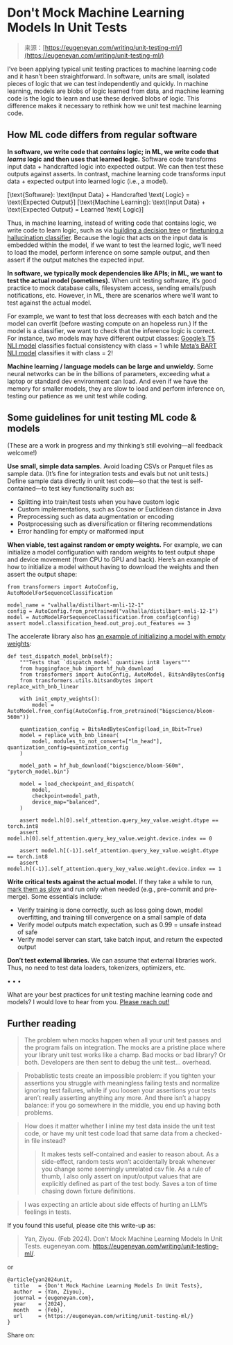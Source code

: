<!--yml
category: 未分类
date: 2024-05-29 13:27:39
-->

# Don't Mock Machine Learning Models In Unit Tests

> 来源：[https://eugeneyan.com/writing/unit-testing-ml/](https://eugeneyan.com/writing/unit-testing-ml/)

I’ve been applying typical unit testing practices to machine learning code and it hasn’t been straightforward. In software, units are small, isolated pieces of logic that we can test independently and quickly. In machine learning, models are blobs of logic learned from data, and machine learning code is the logic to learn and use these derived blobs of logic. This difference makes it necessary to rethink how we unit test machine learning code.

## How ML code differs from regular software

**In software, we write code that *contains* logic; in ML, we write code that *learns* logic and then uses that learned logic.** Software code transforms input data + handcrafted logic into expected output. We can then test these outputs against asserts. In contrast, machine learning code transforms input data + expected output into learned logic (i.e., a model).

\[\text{Software}: \text{Input Data} + Handcrafted \text{ Logic} = \text{Expected Output}\] \[\text{Machine Learning}: \text{Input Data} + \text{Expected Output} = Learned \text{ Logic}\]

Thus, in machine learning, instead of writing code that contains logic, we write code to learn logic, such as via [building a decision tree](https://github.com/eugeneyan/testing-ml/blob/master/src/tree/decision_tree.py#L149) or [finetuning a hallucination classifier](https://github.com/eugeneyan/visualizing-finetunes/blob/main/3_ft_usb_then_fib.ipynb). Because the logic that acts on the input data is embedded within the model, if we want to test the learned logic, we’ll need to load the model, perform inference on some sample output, and then assert if the output matches the expected input.

**In software, we typically mock dependencies like APIs; in ML, we want to test the actual model (sometimes).** When unit testing software, it’s good practice to mock database calls, filesystem access, sending emails/push notifications, etc. However, in ML, there are scenarios where we’ll want to test against the actual model.

For example, we want to test that loss decreases with each batch and the model can overfit (before wasting compute on an hopeless run.) If the model is a classifier, we want to check that the inference logic is correct. For instance, two models may have different output classes: [Google’s T5 NLI model](https://huggingface.co/google/t5_11b_trueteacher_and_anli) classifies factual consistency with class = 1 while [Meta’s BART NLI model](https://huggingface.co/facebook/bart-large-mnli) classifies it with class = 2!

**Machine learning / language models can be large and unwieldy.** Some neural networks can be in the billions of parameters, exceeding what a laptop or standard dev environment can load. And even if we have the memory for smaller models, they are slow to load and perform inference on, testing our patience as we unit test while coding.

## Some guidelines for unit testing ML code & models

(These are a work in progress and my thinking’s still evolving—all feedback welcome!)

**Use small, simple data samples.** Avoid loading CSVs or Parquet files as sample data. (It’s fine for integration tests and evals but not unit tests.) Define sample data directly in unit test code—so that the test is self-contained—to test key functionality such as:

*   Splitting into train/test tests when you have custom logic
*   Custom implementations, such as Cosine or Euclidean distance in Java
*   Preprocessing such as data augmentation or encoding
*   Postprocessing such as diversification or filtering recommendations
*   Error handling for empty or malformed input

**When viable, test against random or empty weights.** For example, we can initialize a model configuration with random weights to test output shape and device movement (from CPU to GPU and back). Here’s an example of how to initialize a model without having to download the weights and then assert the output shape:

```
from transformers import AutoConfig, AutoModelForSequenceClassification

model_name = "valhalla/distilbart-mnli-12-1"
config = AutoConfig.from_pretrained("valhalla/distilbart-mnli-12-1")
model = AutoModelForSequenceClassification.from_config(config)
assert model.classification_head.out_proj.out_features == 3 
```

The accelerate library also has [an example of initializing a model with empty weights](https://github.com/huggingface/accelerate/blob/main/tests/test_big_modeling.py#L955):

```
def test_dispatch_model_bnb(self):
    """Tests that `dispatch_model` quantizes int8 layers"""
    from huggingface_hub import hf_hub_download
    from transformers import AutoConfig, AutoModel, BitsAndBytesConfig
    from transformers.utils.bitsandbytes import replace_with_bnb_linear

    with init_empty_weights():
        model = AutoModel.from_config(AutoConfig.from_pretrained("bigscience/bloom-560m"))

    quantization_config = BitsAndBytesConfig(load_in_8bit=True)
    model = replace_with_bnb_linear(
        model, modules_to_not_convert=["lm_head"], quantization_config=quantization_config
    )

    model_path = hf_hub_download("bigscience/bloom-560m", "pytorch_model.bin")

    model = load_checkpoint_and_dispatch(
        model,
        checkpoint=model_path,
        device_map="balanced",
    )

    assert model.h[0].self_attention.query_key_value.weight.dtype == torch.int8
    assert model.h[0].self_attention.query_key_value.weight.device.index == 0

    assert model.h[(-1)].self_attention.query_key_value.weight.dtype == torch.int8
    assert model.h[(-1)].self_attention.query_key_value.weight.device.index == 1 
```

**Write critical tests against the actual model.** If they take a while to run, [mark them as slow](https://docs.pytest.org/en/latest/how-to/mark.html#registering-marks) and run only when needed (e.g., pre-commit and pre-merge). Some essentials include:

*   Verify training is done correctly, such as loss going down, model overfitting, and training till convergence on a small sample of data
*   Verify model outputs match expectation, such as 0.99 = unsafe instead of safe
*   Verify model server can start, take batch input, and return the expected output

**Don’t test external libraries.** We can assume that external libraries work. Thus, no need to test data loaders, tokenizers, optimizers, etc.

• • •

What are your best practices for unit testing machine learning code and models? I would love to hear from you. [Please reach out!](https://twitter.com/eugeneyan)

## Further reading

> The problem when mocks happen when all your unit test passes and the program fails on integration. The mocks are a pristine place where your library unit test works like a champ. Bad mocks or bad library? Or both. Developers are then sent to debug the unit test… overhead.

> Probablistic tests create an impossible problem: if you tighten your assertions you struggle with meaningless failing tests and normalize ignoring test failures, while if you loosen your assertions your tests aren’t really asserting anything any more. And there isn’t a happy balance: if you go somewhere in the middle, you end up having both problems.

> How does it matter whether I inline my test data inside the unit test code, or have my unit test code load that same data from a checked-in file instead?
> 
> > It makes tests self-contained and easier to reason about. As a side-effect, random tests won’t accidentally break whenever you change some seemingly unrelated csv file. As a rule of thumb, I also only assert on input/output values that are explicitly defined as part of the test body. Saves a ton of time chasing down fixture definitions.

> I was expecting an article about side effects of hurting an LLM’s feelings in tests.

If you found this useful, please cite this write-up as:

> Yan, Ziyou. (Feb 2024). Don't Mock Machine Learning Models In Unit Tests. eugeneyan.com. https://eugeneyan.com/writing/unit-testing-ml/.

or

```
@article{yan2024unit,
  title   = {Don't Mock Machine Learning Models In Unit Tests},
  author  = {Yan, Ziyou},
  journal = {eugeneyan.com},
  year    = {2024},
  month   = {Feb},
  url     = {https://eugeneyan.com/writing/unit-testing-ml/}
}
```

Share on: